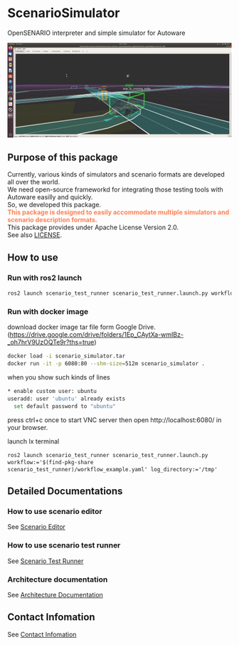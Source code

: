 # ScenarioSimulator

OpenSENARIO interpreter and simple simulator for Autoware

![rviz](image/rviz.png "rviz")

## Purpose of this package
Currently, various kinds of simulators and scenario formats are developed all over the world.  
We need open-source frameworkd for integrating those testing tools with Autoware easilly and quickly.  
So, we developed this package.    
<font color="Coral">__This package is designed to easily accommodate multiple simulators and scenario description formats.__</font>  
This package provides under Apache License Version 2.0.  
See also [LICENSE](LICENSE).

## How to use

### Run with ros2 launch 
```bash
ros2 launch scenario_test_runner scenario_test_runner.launch.py workflow:='$(find-pkg-share scenario_test_runner)/workflow_example.yaml' log_directory:='/tmp'
```

### Run with docker image
download docker image tar file form Google Drive. (https://drive.google.com/drive/folders/1Ep_CAytXa-wmIBz-_oh7hrV9UzOQTe9r?ths=true)
```bash
docker load -i scenario_simulator.tar
docker run -it -p 6080:80 --shm-size=512m scenario_simulator .
```

when you show such kinds of lines
```bash
* enable custom user: ubuntu
useradd: user 'ubuntu' already exists
  set default password to "ubuntu"
```

press ctrl+c once to start VNC server
then open http://localhost:6080/ in your browser.

launch lx terminal

```
ros2 launch scenario_test_runner scenario_test_runner.launch.py workflow:='$(find-pkg-share scenario_test_runner)/workflow_example.yaml' log_directory:='/tmp'
```

## Detailed Documentations
### How to use scenario editor
See [Scenario Editor](user_guide/scenario_editor/ScenarioEditorUserGuide)

### How to use scenario test runner
See [Scenario Test Runner](user_guide/test_runner/ScenarioTestRunner)

### Architecture documentation
See [Architecture Documentation](design/SystemArchitecture)

## Contact Infomation
See [Contact Infomation](etc/ContactUs)